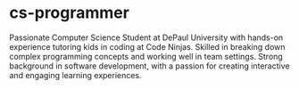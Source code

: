 # cs-programmer
Passionate Computer Science Student at DePaul University with hands-on experience tutoring kids in coding at Code Ninjas. Skilled in breaking down complex programming concepts and working well in team settings. Strong background in software development, with a passion for creating interactive and engaging learning experiences.
